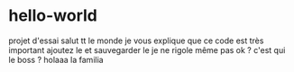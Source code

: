 # hello-world
projet d'essai 
salut tt le monde je vous explique que ce code est très important ajoutez le et sauvegarder le je ne rigole même pas ok ? c'est qui le boss ? 
holaaa la familia
